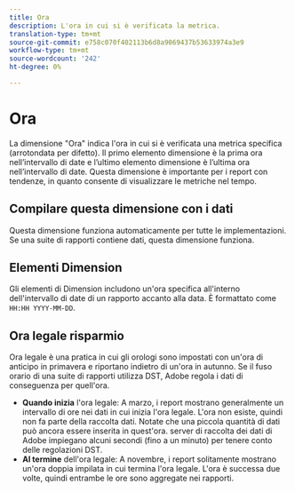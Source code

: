 ```yaml
---
title: Ora
description: L'ora in cui si è verificata la metrica.
translation-type: tm+mt
source-git-commit: e758c070f402113b6d8a9069437b53633974a3e9
workflow-type: tm+mt
source-wordcount: '242'
ht-degree: 0%

---
```



# Ora

La dimensione &quot;Ora&quot; indica l&#39;ora in cui si è verificata una metrica specifica (arrotondata per difetto). Il primo elemento dimensione è la prima ora nell’intervallo di date e l’ultimo elemento dimensione è l’ultima ora nell’intervallo di date. Questa dimensione è importante per i report con tendenze, in quanto consente di visualizzare le metriche nel tempo.

## Compilare questa dimensione con i dati

Questa dimensione funziona automaticamente per tutte le implementazioni. Se una suite di rapporti contiene dati, questa dimensione funziona.

## Elementi Dimension

Gli elementi di Dimension includono un&#39;ora specifica all&#39;interno dell&#39;intervallo di date di un rapporto accanto alla data. È formattato come `HH:HH YYYY-MM-DD`.

## Ora legale risparmio

Ora legale è una pratica in cui gli orologi sono impostati con un&#39;ora di anticipo in primavera e riportano indietro di un&#39;ora in autunno. Se il fuso orario di una suite di rapporti utilizza DST,  Adobe regola i dati di conseguenza per quell&#39;ora.

* **Quando inizia** l&#39;ora legale: A marzo, i report mostrano generalmente un intervallo di ore nei dati in cui inizia l&#39;ora legale. L&#39;ora non esiste, quindi non fa parte della raccolta dati. Notate che una piccola quantità di dati può ancora essere inserita in quest&#39;ora.  server di raccolta dei dati di Adobe impiegano alcuni secondi (fino a un minuto) per tenere conto delle regolazioni DST.
* **Al termine** dell&#39;ora legale: A novembre, i report solitamente mostrano un&#39;ora doppia impilata in cui termina l&#39;ora legale. L&#39;ora è successa due volte, quindi entrambe le ore sono aggregate nei rapporti.
